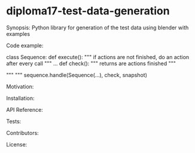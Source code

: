 # diploma17-test-data-generation

Synopsis:
Python library for generation of the test data using blender with examples

Code example:

class Sequence:
	def execute():
  	""" if actions are not finished, do an action after every call """
    ...
  def check():
    """ returns are actions finished """

"""  """
sequence.handle(Sequence(...), check, snapshot)

Motivation:



Installation:


API Reference:


Tests:


Contributors:


License:
